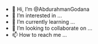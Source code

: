 - 👋 Hi, I’m @AbdurahmanGodana
- 👀 I’m interested in ...
- 🌱 I’m currently learning ...
- 💞️ I’m looking to collaborate on ...
- 📫 How to reach me ...

<!---
AbdurahmanGodana/AbdurahmanGodana is a ✨ special ✨ repository because its `README.md` (this file) appears on your GitHub profile.
You can click the Preview link to take a look at your changes.
--->
